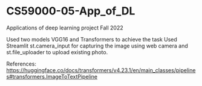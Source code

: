# CS59000-05-App_of_DL
Applications of deep learning project Fall 2022

Used two models VGG16 and Transformers to achieve the task
Used Streamlit st.camera_input for capturing the image using web camera and st.file_uploader to upload existing photo.


References:
https://huggingface.co/docs/transformers/v4.23.1/en/main_classes/pipelines#transformers.ImageToTextPipeline


